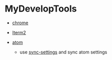 # MyDevelopTools

- [chrome](https://www.google.co.kr/chrome/browser/desktop/)
- [Iterm2](https://www.iterm2.com/)

- [atom](https://atom.io/)
  - use [sync-settings](https://github.com/atom-community/sync-settings) and sync atom settings

